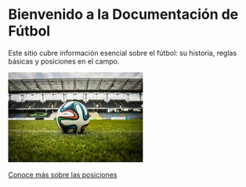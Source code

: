 # Bienvenido a la Documentación de Fútbol

Este sitio cubre información esencial sobre el fútbol: su historia, reglas básicas y posiciones en el campo.

![Pelota de fútbol](img/futbol.jpg)

[Conoce más sobre las posiciones](futbol/posiciones.md)
